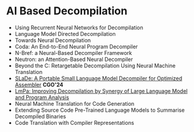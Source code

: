 # AI Based Decompilation

- Using Recurrent Neural Networks for Decompilation
- Language Model Directed Decompilation
- Towards Neural Decompilation
- Coda: An End-to-End Neural Program Decompiler
- N-Bref: a Neural-Based Decompiler Framework
- Neutron: an Attention-Based Neural Decompiler
- Beyond the C: Retargetable Decompilation Using Neural Machine Translation
- [SLaDe: A Portable Small Language Model Decompiler for Optimized Assembler](./slade.md) **CGO'24**
- [LmPa: Improving Decompilation by Synergy of Large Language Model and Program Analysis](./lmpa.md)
- Neural Machine Translation for Code Generation
- Extending Source Code Pre-Trained Language Models to Summarise Decompiled Binaries
- Code Translation with Compiler Representations
